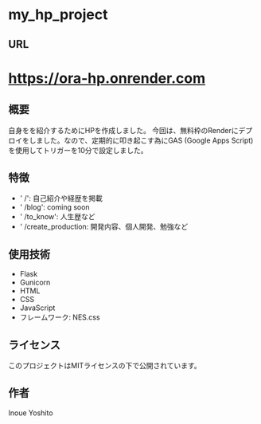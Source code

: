 # my_hp_project
## URL
# https://ora-hp.onrender.com

## 概要
自身をを紹介するためにHPを作成しました。
今回は、無料枠のRenderにデプロイをしました。なので、定期的に叩き起こす為にGAS (Google Apps Script)を使用してトリガーを10分で設定しました。

## 特徴

- ' /': 自己紹介や経歴を掲載
- ' /blog': coming soon
- ' /to_know': 人生歴など
- ' /create_production: 開発内容、個人開発、勉強など

## 使用技術

- Flask
- Gunicorn
- HTML
- CSS
- JavaScript
- フレームワーク: NES.css

## ライセンス

このプロジェクトはMITライセンスの下で公開されています。

## 作者

Inoue Yoshito
